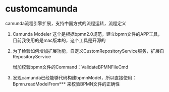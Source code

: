 # customcamunda
camunda流程引擎扩展，支持中国方式的流程运转，流程定义

1. Camunda Modeler 这个是根据bpmn2.0规范，建立bpmn文件的APP工具，目前我使用的是mac版本的，这个工具是开源的

2. 为了检验如何增加扩展功能，自定义CustomRepositoryService服务，扩展自RepositoryService

	增加校验bpmn文件的Command：ValidateBPMNFileCmd
	
3. 发现camunda已经能够代码构建bpmnModel，所以直接使用：Bpmn.readModelFrom*** 来校验BPMN文件的正确性


